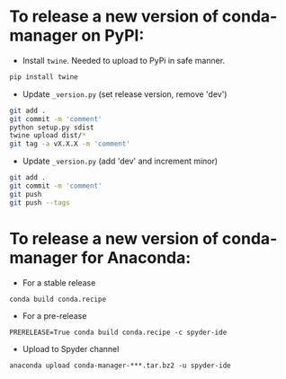 # To release a new version of **conda-manager** on PyPI:

* Install `twine`. Needed to  upload to PyPi in safe manner.

```bash
pip install twine
```

* Update `_version.py` (set release version, remove 'dev')

```bash
git add .
git commit -m 'comment'
python setup.py sdist
twine upload dist/*
git tag -a vX.X.X -m 'comment'
```

* Update `_version.py` (add 'dev' and increment minor)

```bash
git add .
git commit -m 'comment'
git push
git push --tags
```

# To release a new version of **conda-manager** for Anaconda:

* For a stable release

`conda build conda.recipe`

* For a pre-release

`PRERELEASE=True conda build conda.recipe -c spyder-ide`

* Upload to Spyder channel

`anaconda upload conda-manager-***.tar.bz2 -u spyder-ide`
